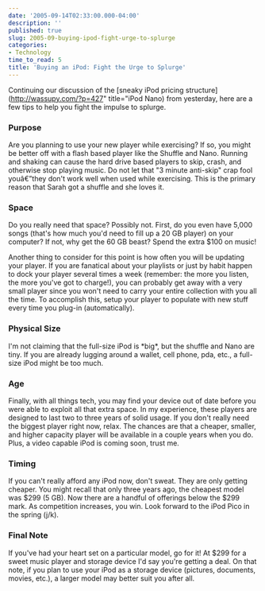 ```yaml
---
date: '2005-09-14T02:33:00.000-04:00'
description: ''
published: true
slug: 2005-09-buying-ipod-fight-urge-to-splurge
categories:
- Technology
time_to_read: 5
title: 'Buying an iPod: Fight the Urge to Splurge'
---
```


Continuing our discussion of the [sneaky iPod pricing structure](http://wassupy.com/?p=427" title="iPod Nano) from yesterday, here are a few tips to help you fight the impulse to splurge.

<h3>Purpose</h3>Are you planning to use your new player while exercising? If so, you might be better off with a flash based player like the Shuffle and Nano. Running and shaking can cause the hard drive based players to skip, crash, and otherwise stop playing music. Do not let that "3 minute anti-skip" crap fool youâ€”they don't work well when used while exercising. This is the primary reason that Sarah got a shuffle and she loves it.

<h3>Space</h3>Do you really need that space? Possibly not. First, do you even have 5,000 songs (that's how much you'd need to fill up a 20 GB player) on your computer? If not, why get the 60 GB beast? Spend the extra $100 on music!

Another thing to consider for this point is how often you will be updating your player. If you are fanatical about your playlists or just by habit happen to dock your player several times a week (remember: the more you listen, the more you've got to charge!), you can probably get away with a very small player since you won't need to carry your entire collection with you all the time. To accomplish this, setup your player to populate with new stuff every time you plug-in (automatically).

<h3>Physical Size</h3>I'm not claiming that the full-size iPod is *big*, but the shuffle and Nano are tiny. If you are already lugging around a wallet, cell phone, pda, etc., a full-size iPod might be too much. 

<h3>Age</h3>Finally, with all things tech, you may find your device out of date before you were able to exploit all that extra space. In my experience, these players are designed to last two to three years of solid usage. If you don't really need the biggest player right now, relax. The chances are that a cheaper, smaller, and higher capacity player will be available in a couple years when you do. Plus, a video capable iPod is coming soon, trust me.

<h3>Timing</h3>If you can't really afford any iPod now, don't sweat. They are only getting cheaper. You might recall that only three years ago, the cheapest model was $299 (5 GB). Now there are a handful of offerings below the $299 mark. As competition increases, you win. Look forward to the iPod Pico in the spring (j/k).

<h3>Final Note</h3>If you've had your heart set on a particular model, go for it! At $299 for a sweet music player and storage device I'd say you're getting a deal. On that note, if you plan to use your iPod as a storage device (pictures, documents, movies, etc.), a larger model may better suit you after all.